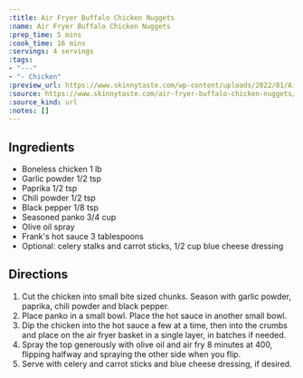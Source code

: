 ```yaml
---
:title: Air Fryer Buffalo Chicken Nuggets
:name: Air Fryer Buffalo Chicken Nuggets
:prep_time: 5 mins
:cook_time: 16 mins
:servings: 4 servings
:tags:
- "---"
- "- Chicken"
:preview_url: https://www.skinnytaste.com/wp-content/uploads/2022/01/Air-Fryer-Buffalo-Chicken-Nuggets-9.jpg
:source: https://www.skinnytaste.com/air-fryer-buffalo-chicken-nuggets/
:source_kind: url
:notes: []
---
```


## Ingredients
- Boneless  chicken 1 lb
- Garlic powder 1/2 tsp
- Paprika 1/2 tsp
- Chili powder 1/2 tsp
- Black pepper 1/8 tsp
- Seasoned panko 3/4 cup
- Olive oil spray
- Frank's hot sauce 3 tablespoons
- Optional: celery stalks and carrot sticks, 1/2 cup blue cheese dressing


## Directions
1. Cut the chicken into small bite sized chunks. Season with garlic powder, paprika, chili powder and black pepper.
2. Place panko in a small bowl. Place the hot sauce in another small bowl. 
3. Dip the chicken into the hot sauce a few at a time, then into the crumbs and place on the air fryer basket in a single layer, in batches if needed.
4. Spray the top generously with olive oil and air fry 8 minutes at 400, flipping halfway and spraying the other side when you flip. 
5. Serve with celery and carrot sticks and blue cheese dressing, if desired.
